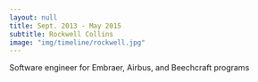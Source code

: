 ```yaml
---
layout: null
title: Sept. 2013 - May 2015
subtitle: Rockwell Collins
image: "img/timeline/rockwell.jpg"
---
```

Software engineer for Embraer, Airbus, and Beechcraft programs